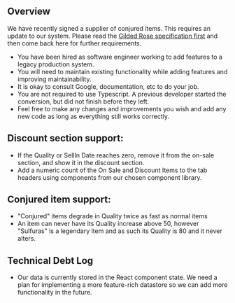 Overview
---

We have recently signed a supplier of conjured items. This requires an update to our system.  Please read the [Gilded Rose specification first](./gildedRose.md) and then come back here for further requirements.

* You have been hired as software engineer working to add features to a legacy production system.  
* You will need to maintain existing functionality while adding features and improving maintainability.
* It is okay to consult Google, documentation, etc to do your job.
* You are not required to use Typescript.  A previous developer started the conversion, but did not finish before they left.
* Feel free to make any changes and improvements you wish and add any new code as long as everything
still works correctly.


## Discount section support:

* If the Quality or SellIn Date reaches zero, remove it from the on-sale section, and show it in the discount section.
* Add a numeric count of the On Sale and Discount Items to the tab headers using components from our chosen component library.

## Conjured item support:

* "Conjured" items degrade in Quality twice as fast as normal items
* An item can never have its Quality increase above 50, however "Sulfuras" is a legendary item and as such its Quality is 80 and it never alters.


## Technical Debt Log

* Our data is currently stored in the React component state.  We need a plan for implementing a more feature-rich 
datastore so we can add more functionality in the future.
